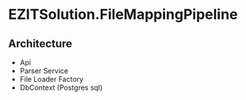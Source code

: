 # EZITSolution.FileMappingPipeline
## Architecture
- Api
- Parser Service
- File Loader Factory
- DbContext (Postgres sql)
